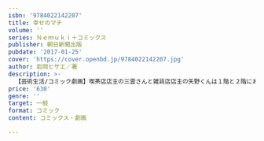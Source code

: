 ```yaml
---
isbn: '9784022142207'
title: 幸せのマチ
volume: ''
series: Ｎｅｍｕｋｉ＋コミックス
publisher: 朝日新聞出版
pubdate: '2017-01-25'
cover: 'https://cover.openbd.jp/9784022142207.jpg'
author: 岩岡ヒサエ／著
description: >-
  【芸術生活/コミック劇画】喫茶店店主の三雲さんと雑貨店店主の矢野くんは１階と２階にお店を構える間柄。くっつきそうでくっつかない、もどかしすぎるふたりの恋をそっと見守る間抜けで不思議な存在。読めばきっとやさしい気持ちになるスロー・ラブ・ストーリー！
price: '630'
genre: ''
target: 一般
format: コミック
content: コミックス・劇画

---
```

